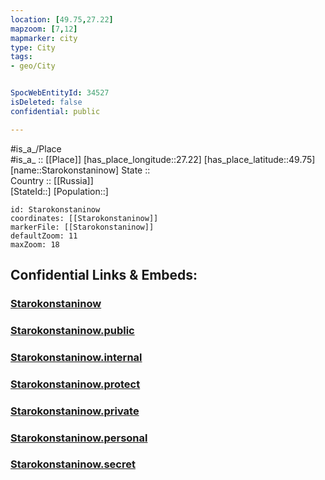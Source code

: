 ```yaml
---
location: [49.75,27.22] 
mapzoom: [7,12] 
mapmarker: city 
type: City
tags:
- geo/City


SpocWebEntityId: 34527
isDeleted: false
confidential: public

---
```

#is_a_/Place  
#is_a_ :: [[Place]] 
[has_place_longitude::27.22] 
[has_place_latitude::49.75] 
[name::Starokonstaninow] 
State ::  
Country :: [[Russia]]  
[StateId::] 
[Population::] 



```leaflet
id: Starokonstaninow
coordinates: [[Starokonstaninow]] 
markerFile: [[Starokonstaninow]] 
defaultZoom: 11 
maxZoom: 18
```


## Confidential Links & Embeds: 

### [Starokonstaninow](/_Standards/Earth/Continent/Europe/Europe~East/Ukraine/Regions~Ukraine/Khmel'nyts'kyy/City/Starokonstaninow.md) 

### [Starokonstaninow.public](/_public/Earth/Continent/Europe/Europe~East/Ukraine/Regions~Ukraine/Khmel'nyts'kyy/City/Starokonstaninow.public.md) 

### [Starokonstaninow.internal](/_internal/Earth/Continent/Europe/Europe~East/Ukraine/Regions~Ukraine/Khmel'nyts'kyy/City/Starokonstaninow.internal.md) 

### [Starokonstaninow.protect](/_protect/Earth/Continent/Europe/Europe~East/Ukraine/Regions~Ukraine/Khmel'nyts'kyy/City/Starokonstaninow.protect.md) 

### [Starokonstaninow.private](/_private/Earth/Continent/Europe/Europe~East/Ukraine/Regions~Ukraine/Khmel'nyts'kyy/City/Starokonstaninow.private.md) 

### [Starokonstaninow.personal](/_personal/Earth/Continent/Europe/Europe~East/Ukraine/Regions~Ukraine/Khmel'nyts'kyy/City/Starokonstaninow.personal.md) 

### [Starokonstaninow.secret](/_secret/Earth/Continent/Europe/Europe~East/Ukraine/Regions~Ukraine/Khmel'nyts'kyy/City/Starokonstaninow.secret.md)

